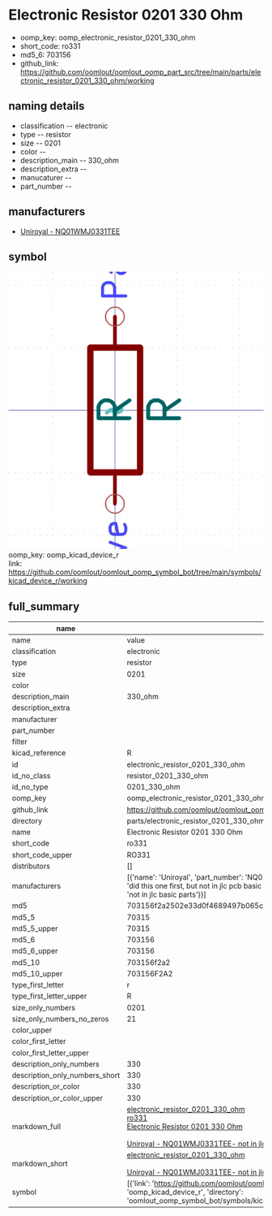 # Electronic Resistor 0201 330 Ohm

  
* oomp_key: oomp_electronic_resistor_0201_330_ohm 
* short_code: ro331
* md5_6: 703156  
* github_link: https://github.com/oomlout/oomlout_oomp_part_src/tree/main/parts/electronic_resistor_0201_330_ohm/working  
## naming details
* classification -- electronic
* type -- resistor
* size -- 0201
* color -- 
* description_main -- 330_ohm
* description_extra -- 
* manucaturer -- 
* part_number -- 


## manufacturers
* [Uniroyal - NQ01WMJ0331TEE]()  

## symbol

![](symbol/0/working/working_600.png)  
oomp_key: oomp_kicad_device_r  
link: https://github.com/oomlout/oomlout_oomp_symbol_bot/tree/main/symbols/kicad_device_r/working  


## full_summary
| name | value | 
| --- | --- | 
| name | value | 
| classification | electronic | 
| type | resistor | 
| size | 0201 | 
| color |  | 
| description_main | 330_ohm | 
| description_extra |  | 
| manufacturer |  | 
| part_number |  | 
| filter |  | 
| kicad_reference | R | 
| id | electronic_resistor_0201_330_ohm | 
| id_no_class | resistor_0201_330_ohm | 
| id_no_type | 0201_330_ohm | 
| oomp_key | oomp_electronic_resistor_0201_330_ohm | 
| github_link | https://github.com/oomlout/oomlout_oomp_part_src/tree/main/parts/electronic_resistor_0201_330_ohm/working | 
| directory | parts/electronic_resistor_0201_330_ohm | 
| name | Electronic Resistor 0201 330 Ohm | 
| short_code | ro331 | 
| short_code_upper | RO331 | 
| distributors | [] | 
| manufacturers | [{'name': 'Uniroyal', 'part_number': 'NQ01WMJ0331TEE', 'link': '', 'id': 'manufacturer_uniroyal', 'note': {'reason': 'did this one first, but not in jlc pcb basic parts and 1 percent are and they are the same price', 'reason_short': 'not in jlc basic parts'}}] | 
| md5 | 703156f2a2502e33d0f4689497b065c3 | 
| md5_5 | 70315 | 
| md5_5_upper | 70315 | 
| md5_6 | 703156 | 
| md5_6_upper | 703156 | 
| md5_10 | 703156f2a2 | 
| md5_10_upper | 703156F2A2 | 
| type_first_letter | r | 
| type_first_letter_upper | R | 
| size_only_numbers | 0201 | 
| size_only_numbers_no_zeros | 21 | 
| color_upper |  | 
| color_first_letter |  | 
| color_first_letter_upper |  | 
| description_only_numbers | 330 | 
| description_only_numbers_short | 330 | 
| description_or_color | 330 | 
| description_or_color_upper | 330 | 
| markdown_full | [electronic_resistor_0201_330_ohm](https://github.com/oomlout/oomlout_oomp_part_src/tree/main/parts/electronic_resistor_0201_330_ohm/working)<br>[ro331](https://github.com/oomlout/oomlout_oomp_part_src/tree/main/parts/electronic_resistor_0201_330_ohm/working)<br>[Electronic Resistor 0201 330 Ohm](https://github.com/oomlout/oomlout_oomp_part_src/tree/main/parts/electronic_resistor_0201_330_ohm/working)<br><br>[Uniroyal - NQ01WMJ0331TEE- not in jlc basic parts]() [(L)  ](https://www.lcsc.com/search?q=NQ01WMJ0331TEE)[(D)  ](https://www.digikey.com/en/products?keywords=NQ01WMJ0331TEE)[(M)  ](https://www.mouser.com/Search/Refine?Keyword=NQ01WMJ0331TEE)[(N)  ](https://www.newark.com/search?st=NQ01WMJ0331TEE)[(SZ)  ](https://so.szlcsc.com/global.html?k=NQ01WMJ0331TEE)<br> | 
| markdown_short | [electronic_resistor_0201_330_ohm](https://github.com/oomlout/oomlout_oomp_part_src/tree/main/parts/electronic_resistor_0201_330_ohm/working)<br><br>[Uniroyal - NQ01WMJ0331TEE- not in jlc basic parts]() | 
| symbol | [{'link': 'https://github.com/oomlout/oomlout_oomp_symbol_bot/tree/main/symbols/kicad_device_r', 'oomp_key': 'oomp_kicad_device_r', 'directory': 'oomlout_oomp_symbol_bot/symbols/kicad_device_r//working/working.kicad_sym'}] | 
